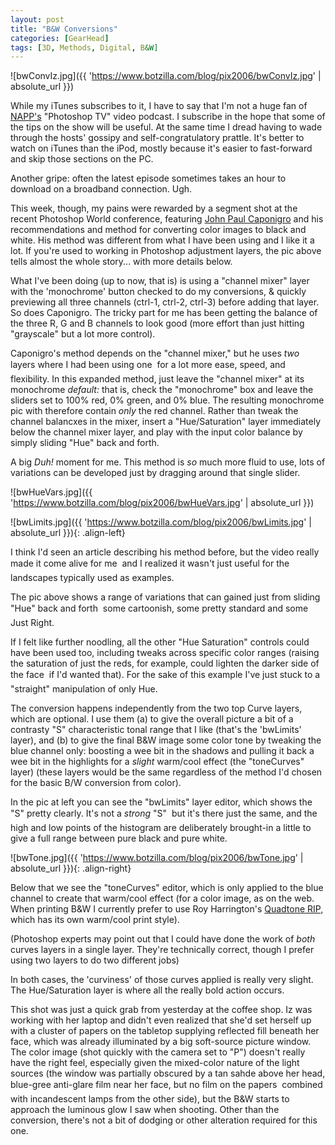 ```yaml
---
layout: post
title: "B&W Conversions"
categories: [GearHead]
tags: [3D, Methods, Digital, B&W]
---
```



![bwConvIz.jpg]({{ 'https://www.botzilla.com/blog/pix2006/bwConvIz.jpg' | absolute_url }})

While my iTunes subscribes to it, I have to say that I'm not a huge fan of <a href="http://www.photoshopuser.com/">NAPP's</a> "Photoshop TV" video podcast. I subscribe in the hope that some of the tips on the show will be useful. At the same time I dread having to wade through the hosts' gossipy and self-congratulatory prattle. It's better to watch on iTunes than the iPod, mostly because it's easier to fast-forward and skip those sections on the PC. 

Another gripe: often the latest episode sometimes takes an hour to download on a broadband connection. Ugh.

This week, though, my pains were rewarded by a segment shot at the recent Photoshop World conference, featuring <a href="http://www.johnpaulcaponigro.com/">John Paul Caponigro</a> and his recommendations and method for converting color images to black and white. His method was different from what I have been using and I like it a lot. If you're used to working in Photoshop adjustment layers, the pic above tells almost the whole story... with more details below.

<!--more-->
What I've been doing (up to now, that is) is using a "channel mixer" layer with the 'monochrome' button checked to do my conversions, & quickly previewing all three channels (ctrl-1, ctrl-2, ctrl-3) before adding that layer. So does Caponigro. The tricky part for me has been getting the balance of the three R, G and B channels to look good (more effort than just hitting "grayscale" but a lot more control).

Caponigro's method depends on the "channel mixer," but he uses <i>two</i> layers where I had been using one &#151; for a lot more ease, speed, and flexibility. In this expanded method, just leave the "channel mixer" at its monochrome <i>default:</i> that is, check the "monochrome" box and leave the sliders set to 100% red, 0% green, and 0% blue. The resulting monochrome pic with therefore contain <i>only</i> the red channel. Rather than tweak the channel balancxes in the mixer, insert a "Hue/Saturation" layer immediately below the channel mixer layer, and play with the  input color balance by simply sliding "Hue" back and forth.

A big <i>Duh!</i> moment for me. This method is <i>so</i> much more fluid to use, lots of variations can be developed just by dragging around that single slider.



![bwHueVars.jpg]({{ 'https://www.botzilla.com/blog/pix2006/bwHueVars.jpg' | absolute_url }})




![bwLimits.jpg]({{ 'https://www.botzilla.com/blog/pix2006/bwLimits.jpg' | absolute_url }}){: .align-left}

I think I'd seen an article describing his method before, but the video really made it come alive for me &#151; and I realized it wasn't just useful for the landscapes typically used as examples.

The pic above shows a range of variations that can gained just from sliding "Hue" back and forth &#151; some cartoonish, some pretty standard and some Just Right.

If I felt like further noodling, all the other "Hue Saturation" controls could have been used too, including tweaks across specific color ranges (raising the saturation of just the reds, for example, could lighten the darker side of the face &#151; if I'd wanted that). For the sake of this example I've just stuck to a "straight" manipulation of only Hue.

The conversion happens independently from the two top Curve layers, which are optional. I use them (a) to give the overall picture a bit of a contrasty "S" characteristic tonal range that I like (that's the 'bwLimits' layer), and (b) to give the final B&W image some color tone by tweaking the blue channel only: boosting a wee bit in the shadows and pulling it back a wee bit in the highlights for a <i>slight</i> warm/cool effect (the "toneCurves" layer) (these layers would be the same regardless of the method I'd chosen for the basic B/W conversion from color).

In the pic at left you can see the "bwLimits" layer editor, which shows the "S" pretty clearly. It's not a <i>strong</i> "S" &#151; but it's there just the same, and the high and low points of the histogram are deliberately brought-in a little to give a full range between pure black and pure white.



![bwTone.jpg]({{ 'https://www.botzilla.com/blog/pix2006/bwTone.jpg' | absolute_url }}){: .align-right}

Below that we see the "toneCurves" editor, which is only applied to the blue channel to create that warm/cool effect (for a color image, as on the web. When printing B&W I currently prefer to use Roy Harrington's <a href="http://www.harrington.com/">Quadtone RIP,</a> which has its own warm/cool print style).

(Photoshop experts may point out that I could have done the work of <i>both</i> curves layers in a single layer. They're technically correct, though I prefer using two layers to do two different jobs)

In both cases, the 'curviness' of those curves applied is really very slight. The Hue/Saturation layer is where all the really bold action occurs.

This shot was just a quick grab from yesterday at the coffee shop. Iz was working with her laptop and didn't even realized that she'd set herself up with a cluster of papers on the tabletop supplying reflected fill beneath her face, which was already illuminated by a big soft-source picture window. The color image (shot quickly with the camera set to "P") doesn't really have the right feel, especially given the mixed-color nature of the light sources (the window was partially obscured by a tan sahde above her head, blue-gree anti-glare film near her face, but no film on the papers &#151; combined with incandescent lamps from the other side), but the B&W starts to approach the luminous glow I saw when shooting. Other than the conversion, there's not a bit of dodging or other alteration required for this one.
